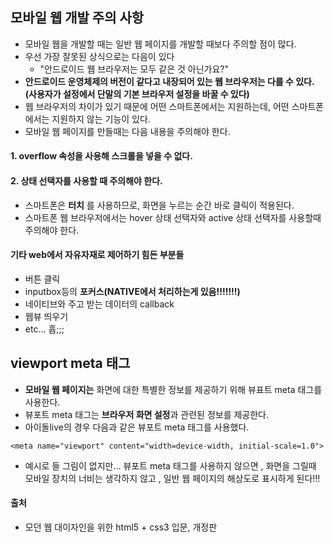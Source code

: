 ## 모바일 웹 개발 주의 사항 
- 모바일 웹을 개발할 때는 일반 웹 페이지를 개발할 때보다 주의할 점이 많다. 
- 우선 가장 잘못된 상식으로는 다음이 있다
  - "안드로이드 웹 브라우저는 모두 같은 것 아닌가요?"  
- **안드로이드 운영체제의 버전이 같다고 내장되어 있는 웹 브라우저는 다를 수 있다.(사용자가 설정에서 단말의 기본 브라우저 설정을 바꿀 수 있다)**
- 웹 브라우저의 차이가 있기 때문에 어떤 스마트폰에서는 지원하는데, 어떤 스마트폰에서는 지원하지 않는 기능이 있다. 
- 모바일 웹 페이지를 만들때는 다음 내용을 주의해야 한다. 

#### 1. overflow 속성을 사용해 스크롤을 넣을 수 없다. 
#### 2. 상태 선택자를 사용할 때 주의해야 한다. 
 - 스마트폰은 **터치** 를 사용하므로, 화면을 누르는 순간 바로 클릭이 적용된다. 
 - 스마트폰 웹 브라우저에서는 hover 상태 선택자와 active 상태 선택자를 사용할때 주의해야 한다. 
#### 기타 web에서 자유자재로 제어하기 힘든 부분들 
- 버튼 클릭 
- inputbox등의 **포커스(NATIVE에서 처리하는게 있음!!!!!!!)**  
- 네이티브와 주고 받는 데이터의 callback
- 웹뷰 띄우기
- etc... 흅;;;
    
## viewport meta 태그
- **모바일 웹 페이지는** 화면에 대한 특별한 정보를 제공하기 위해 뷰표트 meta 태그를 사용한다. 
- 뷰포트 meta 태그는 **브라우저 화면 설정**과 관련된 정보를 제공한다. 
- 아이돌live의 경우 다음과 같은 뷰포트 meta 태그를 사용했다.    
```
<meta name="viewport" content="width=device-width, initial-scale=1.0">
```
- 예시로 들 그림이 없지만... 뷰포트 meta 태그를 사용하지 않으면 , 화면을 그릴때 모바일 장치의 너비는 생각하지 않고 , 일반 웹 페이지의 해상도로 표시하게 된다!!!
  



#### 출처
- 모던 웹 대이자인을 위한 html5 + css3 입문, 개정판 
